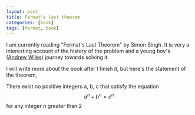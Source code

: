 ```yaml
---
layout: post
title: Fermat's last theorem
categories: [book]
tags: [fermat, book]
---
```


I am currently reading "Fermat's Last Theorem" by Simon Singh. It is very a interesting account of the history of the problem
and a young boy's ([Andrew Wiles]([https://en.wikipedia.org/wiki/Andrew_Wiles)) journey towards solving it.

I will write more about the book after I finish it, but here's the statement of the theorem,

There exist no positive integers a, b, c that satisfy the equation $$a^n + b^n = c^n$$ for any integer n greater than 2

